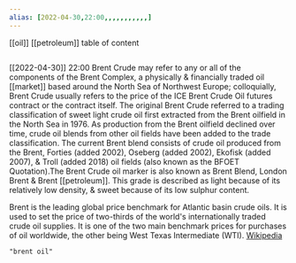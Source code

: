 ```yaml
---
alias: [2022-04-30,22:00,,,,,,,,,,,]
---
```

[[oil]] [[petroleum]]
table of content
```toc
```

[[2022-04-30]] 22:00
Brent Crude may refer to any or all of the components of the Brent Complex, a physically & financially traded oil [[market]] based around the North Sea of Northwest Europe; colloquially, Brent Crude usually refers to the price of the ICE Brent Crude Oil futures contract or the contract itself. The original Brent Crude referred to a trading classification of sweet light crude oil first extracted from the Brent oilfield in the North Sea in 1976. As production from the Brent oilfield declined over time, crude oil blends from other oil fields have been added to the trade classification. The current Brent blend consists of crude oil produced from the Brent, Forties (added 2002), Oseberg (added 2002), Ekofisk (added 2007), & Troll (added 2018) oil fields (also known as the BFOET Quotation).The Brent Crude oil marker is also known as Brent Blend, London Brent & Brent [[petroleum]]. This grade is described as light because of its relatively low density, & sweet because of its low sulphur content.

Brent is the leading global price benchmark for Atlantic basin crude oils. It is used to set the price of two-thirds of the world's internationally traded crude oil supplies. It is one of the two main benchmark prices for purchases of oil worldwide, the other being West Texas Intermediate (WTI).
[Wikipedia](https://en.wikipedia.org/wiki/Brent%20Crude)
```query
"brent oil"
```